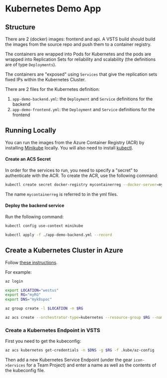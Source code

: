 # Kubernetes Demo App

## Structure

There are 2 (docker) images: frontend and api. A VSTS build should build the images from the source repo and push them to a container registry.

The containers are wrapped into Pods for Kubernetes and the pods are wrapped into Replication Sets for reliability and scalability (the definitions are of type `Deployments`).

The containers are "exposed" using `Services` that give the replication sets fixed IPs within the Kubernetes Cluster.

There are 2 files for the Kubernetes definition:

1. `app-demo-backend.yml`: the `Deployment` and `Service` definitions for the backend
1. `app-demo-frontend.yml`: the `Deployment` and `Service` definitions for the frontend

## Running Locally

You can run the images from the Azure Container Registry (ACR) by installing [Minikube](https://github.com/kubernetes/minikube) locally. You will also need to install [kubectl](https://kubernetes.io/docs/user-guide/kubectl-overview/).

#### Create an ACS Secret
In order for the services to run, you need to specify a "secret" to authenticate with the ACR. To create the ACR, use the following command:

```sh
kubectl create secret docker-registry mycontainerreg --docker-server=my.azurecr.io --docker-username=my --docker-password=<key from portal> --docker-email=not@important.com
```

The name `mycontainerreg` is referred to in the yml files.

#### Deploy the backend service

Run the following command:

```sh
kubectl config use-context minikube

kubectl apply -f ./app-demo-backend.yml --record
```

## Create a Kubernetes Cluster in Azure

Follow [these instructions](https://docs.microsoft.com/en-us/azure/container-service/container-service-create-acs-cluster-cli).

For example:
```sh
az login

export LOCATION="westus"
export RG="myRG"
export DNS="myk8spoc"

az group create -l $LOCATION -n $RG

az acs create --orchestrator-type=kubernetes --resource-group $RG --name=$DNS --dns-prefix=$DNS --generate-ssh-keys --ssh-key-value ~/myk8spoc/id_rsa.pub --agent-vm-size Standard_DS1_v2 --agent-count 2 --tags POC
```

### Create a Kubernetes Endpoint in VSTS

First you need to get the kubeconfig:
```sh
az acs kubernetes get-credentials -n $DNS -g $RG -f .kube/az-config
```

Then add a new Kubernetes Service Endpoint (under the gear `icon->Services` for a Team Project) and enter a name as well as the contents of the kubeconfig file.